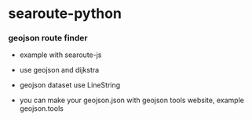 # searoute-python

### geojson route finder

* example with searoute-js

* use geojson and dijkstra

* geojson dataset use LineString

* you can make your geojson.json with geojson tools website, example geojson.tools
